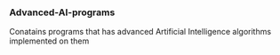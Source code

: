 ### Advanced-AI-programs
Conatains programs that has advanced Artificial Intelligence algorithms implemented on them
